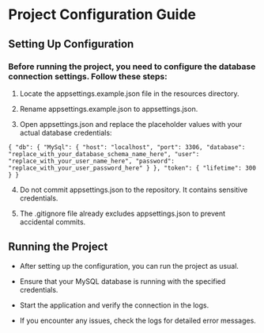 # **Project Configuration Guide**

## **Setting Up Configuration**

### Before running the project, you need to configure the database connection settings. Follow these steps:

1. Locate the appsettings.example.json file in the resources directory.

2. Rename appsettings.example.json to appsettings.json.

3. Open appsettings.json and replace the placeholder values with your actual database credentials:

`{
    "db": {
       "MySql": {
       "host": "localhost",
        "port": 3306,
        "database": "replace_with_your_database_schema_name_here",
        "user": "replace_with_your_user_name_here",
        "password": "replace_with_your_user_password_here"
        }
    },
    "token": {
        "lifetime": 300
    }
}`

4. Do not commit appsettings.json to the repository. It contains sensitive credentials.

5. The .gitignore file already excludes appsettings.json to prevent accidental commits.

## Running the Project

* After setting up the configuration, you can run the project as usual.

* Ensure that your MySQL database is running with the specified credentials.

* Start the application and verify the connection in the logs.

* If you encounter any issues, check the logs for detailed error messages.


